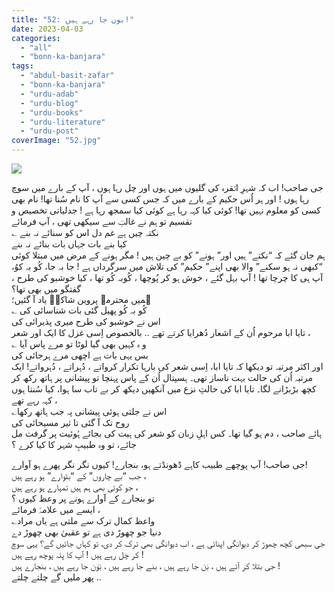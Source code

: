 ```yaml
---
title: "52: بون جا رہے ہیں!"
date: 2023-04-03
categories: 
  - "all"
  - "bonn-ka-banjara"
tags: 
  - "abdul-basit-zafar"
  - "bonn-ka-banjara"
  - "urdu-adab"
  - "urdu-blog"
  - "urdu-books"
  - "urdu-literature"
  - "urdu-post"
coverImage: "52.jpg"
---
```


![](images/52-200x300.jpg)

جی صاحب! اب کہ شہرِ انؔقرہ کی گلیوں میں ہوں اور چل رہا ہوں ، آپ کے بارے میں سوچ رہا ہوں ! اور ہر اُس حکیم کے بارے میں کہ جس کسی سے آپ کا نام سُنا تھا! نام بھی کسی کو معلوم نہیں تھا! کوئی کیا کہہ رہا ہے کوئی کیا سمجھ رہا ہے ! جدلیاتی تخصیص و تقسیم تو ہم نے غالبؔ سے سیکھی تھی ، آپ فرمائے  
؎ نکتہ چیں ہے غم دل اس کو سنائے نہ بنے  
کیا بنے بات جہاں بات بنائے نہ بنے  
ہم جان گئے کہ “نکتے” ہیں اور” ہونے” کو بے چین ہیں ! مگر ہونے کے مرض میں مبتلا کوئی “کبھی نہ ہو سکنے” والا بھی اپنے” حکیم” کی تلاش میں سرگرداں ہے ! جا بہ جا، کُو بہ کوُ، آپ ہی کا چرچا تھا ! آپ بہل گئے ، خوش ہو کر پُوچھا ، کُوبہ کُو تھا ، کیا خوشبو کی طرح ، گفتگو میں بھی تھا؟  
ہمیں محترمہ پروین شاکرؔ یاد آ گئیں؛  
؎ کُو بہ کُو پھیل گئی بات شناسائی کی  
اس نے خوشبو کی طرح میری پذیرائی کی  
تایا ابا مرحوم اُن کے اشعار دُھرایا کرتے تھے .. بالخصوص اِسی غزل کا ایک اور شعر ،  
؎ و ہ کہیں بھی گیا لوٹا تو مرے پاس آیا  
بس یہی بات ہے اچھی مرے ہرجائی کی  
اور اکثر مرتبہ تو دیکھا کہ تایا ابا، اِسی شعر کی بارہا تکرار کرواتے ، دُہراتے ، دُہرواتے! ایک مرتبہ اُن کی حالت بہت ناساز تھی۔ ہسپتال اُن کے پاس پہنچا تو پیشانی پر ہاتھ رکھ کر کچھ بڑبڑانے لگا۔ تایا ابا کی حالتِ نزع میں آنکھیں دیکھ کر بے تاب سا ہوا، کیا سُنتا ہوں کہہ رہے تھے ،  
؎اس نے جلتی ہوئی پیشانی پہ جب ہاتھ رکھا  
روح تک آ گئی تا ثیر مسیحائی کی  
ہائے صاحب ، دم ہو گیا تھا۔ کس اہلِ زبان کو شعر کی ہیت کی بجائے ہُوئیت پر گرفت مل جائے، تو وہ طبیبِ شہر کا کیا کرے ؟

جی صاحب! آپ پوچھے طبیب کاہے ڈھونڈتے ہو، بنجارے! کیوں نگر نگر پھرے ہو آوارے!  
جب “بے چاروں” کے “بٹوارے” ہو رہے ہیں ،  
جو کوئی بھی ہم ہیں تمہارے ہو رہے ہیں ،  
تو بنجارے کے آوارے ہونے پر وعظ کیوں ؟  
ایسے میں علامہّ فرمائے ،  
؎واعظ کمال ترک سے ملتی ہے یاں مراد  
دنیا جو چھوڑ دی ہے تو عقبیٰ بھی چھوڑ دے  
جی سبھی کچھ چھوڑ کر دیوانگی اپنائی ہے ، اب دیوانگی بھی ترک کر دی، تو کہاں جائیں گے؟ یہی سوچ کر چل رہے ہیں ! آپ کا پتہ پوچھ رہے ہیں !  
جی بتلا کر آئے ہیں ، بَن جا رہے ہیں ، بنے جا رہے ہیں ، بَوؔن جا رہے ہیں ، بنجارے ہیں !  
پھر ملیں گے چلتے چلتے ..
